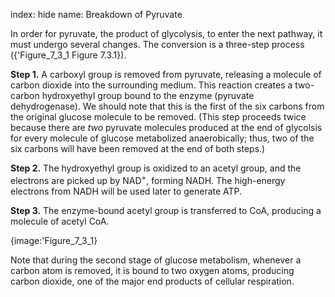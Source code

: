 index: hide
name: Breakdown of Pyruvate

In order for pyruvate, the product of glycolysis, to enter the next pathway, it must undergo several changes. The conversion is a three-step process ({'Figure_7_3_1 Figure 7.3.1}).

 **Step 1.** A carboxyl group is removed from pyruvate, releasing a molecule of carbon dioxide into the surrounding medium. This reaction creates a two-carbon hydroxyethyl group bound to the enzyme (pyruvate dehydrogenase). We should note that this is the first of the six carbons from the original glucose molecule to be removed. (This step proceeds twice because there are  *two* pyruvate molecules produced at the end of glycolsis for every molecule of glucose metabolized anaerobically; thus, two of the six carbons will have been removed at the end of both steps.)

 **Step 2.** The hydroxyethyl group is oxidized to an acetyl group, and the electrons are picked up by NAD<sup>+</sup>, forming NADH. The high-energy electrons from NADH will be used later to generate ATP.

 **Step 3.** The enzyme-bound acetyl group is transferred to CoA, producing a molecule of acetyl CoA.


{image:'Figure_7_3_1}
        

Note that during the second stage of glucose metabolism, whenever a carbon atom is removed, it is bound to two oxygen atoms, producing carbon dioxide, one of the major end products of cellular respiration.
